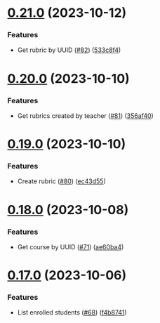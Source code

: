 # [0.21.0](https://github.com/upb-code-labs/main-api/compare/v0.20.0...v0.21.0) (2023-10-12)


### Features

* Get rubric by UUID ([#82](https://github.com/upb-code-labs/main-api/issues/82)) ([533c8f4](https://github.com/upb-code-labs/main-api/commit/533c8f44bfb9479cbc6e4d70a21c902b103b7ee6))



# [0.20.0](https://github.com/upb-code-labs/main-api/compare/v0.19.0...v0.20.0) (2023-10-10)


### Features

* Get rubrics created by teacher ([#81](https://github.com/upb-code-labs/main-api/issues/81)) ([356af40](https://github.com/upb-code-labs/main-api/commit/356af40e2c6838752de196bf7c010ff19d7058ba))



# [0.19.0](https://github.com/upb-code-labs/main-api/compare/v0.18.0...v0.19.0) (2023-10-10)


### Features

* Create rubric ([#80](https://github.com/upb-code-labs/main-api/issues/80)) ([ec43d55](https://github.com/upb-code-labs/main-api/commit/ec43d55be58b31d570476bbcac176168a2813873))



# [0.18.0](https://github.com/upb-code-labs/main-api/compare/v0.17.0...v0.18.0) (2023-10-08)


### Features

* Get course by UUID ([#71](https://github.com/upb-code-labs/main-api/issues/71)) ([ae60ba4](https://github.com/upb-code-labs/main-api/commit/ae60ba45081750d68edb079f201f0317eecd3ceb))



# [0.17.0](https://github.com/upb-code-labs/main-api/compare/v0.16.0...v0.17.0) (2023-10-06)


### Features

* List enrolled students ([#68](https://github.com/upb-code-labs/main-api/issues/68)) ([f4b8741](https://github.com/upb-code-labs/main-api/commit/f4b8741daeb7e8c3926a1132879c6b9df1683682))



